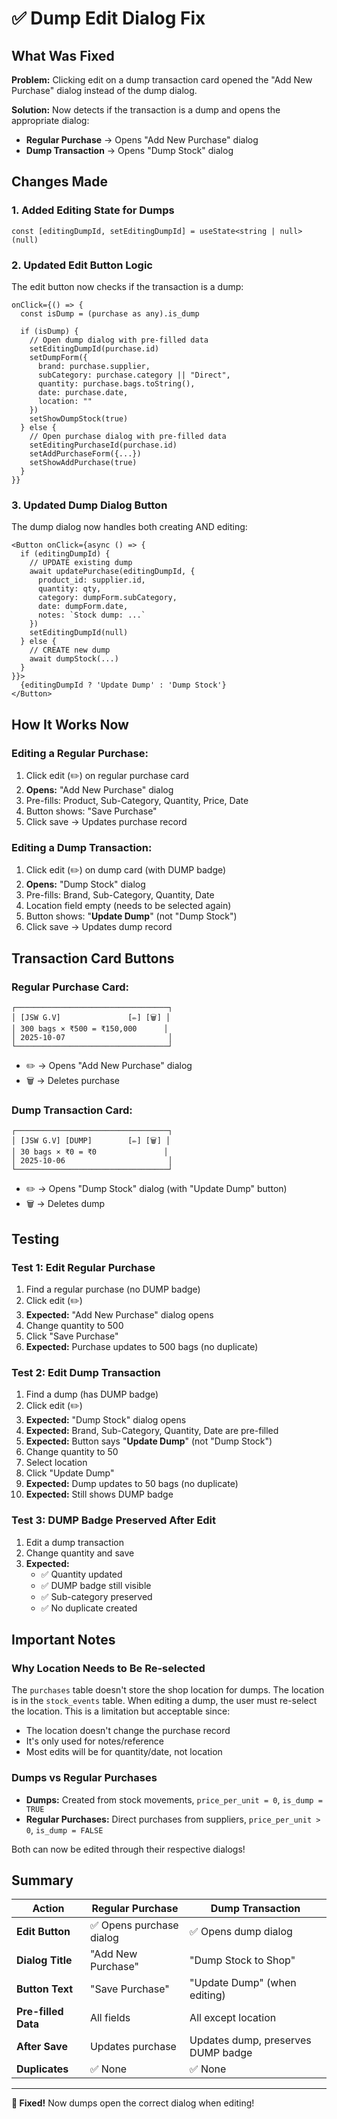 # ✅ Dump Edit Dialog Fix

## What Was Fixed

**Problem:** Clicking edit on a dump transaction card opened the "Add New Purchase" dialog instead of the dump dialog.

**Solution:** Now detects if the transaction is a dump and opens the appropriate dialog:
- **Regular Purchase** → Opens "Add New Purchase" dialog
- **Dump Transaction** → Opens "Dump Stock" dialog

## Changes Made

### 1. Added Editing State for Dumps
```tsx
const [editingDumpId, setEditingDumpId] = useState<string | null>(null)
```

### 2. Updated Edit Button Logic
The edit button now checks if the transaction is a dump:

```tsx
onClick={() => {
  const isDump = (purchase as any).is_dump
  
  if (isDump) {
    // Open dump dialog with pre-filled data
    setEditingDumpId(purchase.id)
    setDumpForm({
      brand: purchase.supplier,
      subCategory: purchase.category || "Direct",
      quantity: purchase.bags.toString(),
      date: purchase.date,
      location: ""
    })
    setShowDumpStock(true)
  } else {
    // Open purchase dialog with pre-filled data
    setEditingPurchaseId(purchase.id)
    setAddPurchaseForm({...})
    setShowAddPurchase(true)
  }
}}
```

### 3. Updated Dump Dialog Button
The dump dialog now handles both creating AND editing:

```tsx
<Button onClick={async () => {
  if (editingDumpId) {
    // UPDATE existing dump
    await updatePurchase(editingDumpId, {
      product_id: supplier.id,
      quantity: qty,
      category: dumpForm.subCategory,
      date: dumpForm.date,
      notes: `Stock dump: ...`
    })
    setEditingDumpId(null)
  } else {
    // CREATE new dump
    await dumpStock(...)
  }
}}>
  {editingDumpId ? 'Update Dump' : 'Dump Stock'}
</Button>
```

## How It Works Now

### Editing a Regular Purchase:
1. Click edit (✏️) on regular purchase card
2. **Opens:** "Add New Purchase" dialog
3. Pre-fills: Product, Sub-Category, Quantity, Price, Date
4. Button shows: "Save Purchase"
5. Click save → Updates purchase record

### Editing a Dump Transaction:
1. Click edit (✏️) on dump card (with DUMP badge)
2. **Opens:** "Dump Stock" dialog
3. Pre-fills: Brand, Sub-Category, Quantity, Date
4. Location field empty (needs to be selected again)
5. Button shows: "**Update Dump**" (not "Dump Stock")
6. Click save → Updates dump record

## Transaction Card Buttons

### Regular Purchase Card:
```
┌──────────────────────────────────┐
│ [JSW G.V]               [✏️] [🗑️] │
│ 300 bags × ₹500 = ₹150,000      │
│ 2025-10-07                       │
└──────────────────────────────────┘
```
- ✏️ → Opens "Add New Purchase" dialog
- 🗑️ → Deletes purchase

### Dump Transaction Card:
```
┌──────────────────────────────────┐
│ [JSW G.V] [DUMP]        [✏️] [🗑️] │
│ 30 bags × ₹0 = ₹0               │
│ 2025-10-06                       │
└──────────────────────────────────┘
```
- ✏️ → Opens "Dump Stock" dialog (with "Update Dump" button)
- 🗑️ → Deletes dump

## Testing

### Test 1: Edit Regular Purchase
1. Find a regular purchase (no DUMP badge)
2. Click edit (✏️)
3. **Expected:** "Add New Purchase" dialog opens
4. Change quantity to 500
5. Click "Save Purchase"
6. **Expected:** Purchase updates to 500 bags (no duplicate)

### Test 2: Edit Dump Transaction
1. Find a dump (has DUMP badge)
2. Click edit (✏️)
3. **Expected:** "Dump Stock" dialog opens
4. **Expected:** Brand, Sub-Category, Quantity, Date are pre-filled
5. **Expected:** Button says "**Update Dump**" (not "Dump Stock")
6. Change quantity to 50
7. Select location
8. Click "Update Dump"
9. **Expected:** Dump updates to 50 bags (no duplicate)
10. **Expected:** Still shows DUMP badge

### Test 3: DUMP Badge Preserved After Edit
1. Edit a dump transaction
2. Change quantity and save
3. **Expected:** 
   - ✅ Quantity updated
   - ✅ DUMP badge still visible
   - ✅ Sub-category preserved
   - ✅ No duplicate created

## Important Notes

### Why Location Needs to Be Re-selected
The `purchases` table doesn't store the shop location for dumps. The location is in the `stock_events` table. When editing a dump, the user must re-select the location. This is a limitation but acceptable since:
- The location doesn't change the purchase record
- It's only used for notes/reference
- Most edits will be for quantity/date, not location

### Dumps vs Regular Purchases
- **Dumps:** Created from stock movements, `price_per_unit = 0`, `is_dump = TRUE`
- **Regular Purchases:** Direct purchases from suppliers, `price_per_unit > 0`, `is_dump = FALSE`

Both can now be edited through their respective dialogs!

## Summary

| Action | Regular Purchase | Dump Transaction |
|--------|------------------|------------------|
| **Edit Button** | ✅ Opens purchase dialog | ✅ Opens dump dialog |
| **Dialog Title** | "Add New Purchase" | "Dump Stock to Shop" |
| **Button Text** | "Save Purchase" | "Update Dump" (when editing) |
| **Pre-filled Data** | All fields | All except location |
| **After Save** | Updates purchase | Updates dump, preserves DUMP badge |
| **Duplicates** | ✅ None | ✅ None |

---

**🎉 Fixed!** Now dumps open the correct dialog when editing!
